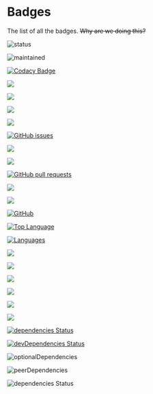 # Badges
The list of all the badges. 
~~Why are we doing this?~~

![status](https://img.shields.io/badge/status-active-brightgreen.svg)

![maintained](https://img.shields.io/badge/maintained-yes-brightgreen.svg)

[![Codacy Badge](https://api.codacy.com/project/badge/Grade/4ba701c56ba349d181204eb5201f7105)](https://www.codacy.com/app/WeAreDevs/robotic-scout-magic?utm_source=github.com&amp;utm_medium=referral&amp;utm_content=WeAreDevs/robotic-scout-magic&amp;utm_campaign=Badge_Grade)

![](https://img.shields.io/github/followers/WeAreDevs.svg?label=Follow&style=social)

![](https://img.shields.io/github/forks/WeAreDevs/robotic-scout-magic.svg?label=Fork&style=social)

![](https://img.shields.io/github/stars/WeAreDevs/robotic-scout-magic.svg?label=Stars&style=social)

![](https://img.shields.io/github/watchers/WeAreDevs/robotic-scout-magic.svg?label=Watch&style=social)

[![GitHub issues](https://img.shields.io/github/issues/WeAreDevs/robotic-scout-magic.svg)](https://github.com/WeAreDevs/robotic-scout-magic)

![](https://img.shields.io/github/issues-raw/WeAreDevs/robotic-scout-magic.svg)

![](https://img.shields.io/github/issues-closed/WeAreDevs/robotic-scout-magic.svg)

[![GitHub pull requests](https://img.shields.io/github/issues-pr/WeAreDevs/robotic-scout-magic.svg)](https://github.com/WeAreDevs/robotic-scout-magic)

![](https://img.shields.io/github/issues-pr-raw/WeAreDevs/robotic-scout-magic.svg)

![](https://img.shields.io/github/issues-pr-closed/WeAreDevs/robotic-scout-magic.svg)

[![GitHub](https://img.shields.io/github/license/WeAreDevs/robotic-scout-magic.svg)](https://github.com/WeAreDevs/robotic-scout-magic)

[![Top Language](https://img.shields.io/github/languages/top/WeAreDevs/robotic-scout-magic.svg)](https://github.com/WeAreDevs/robotic-scout-magic)

[![Languages](https://img.shields.io/github/languages/count/WeAreDevs/robotic-scout-magic.svg)](https://github.com/WeAreDevs/robotic-scout-magic)

![](https://img.shields.io/github/languages/code-size/WeAreDevs/robotic-scout-magic.svg)

![](https://img.shields.io/github/repo-size/WeAreDevs/robotic-scout-magic.svg)

![](https://img.shields.io/github/downloads/WeAreDevs/robotic-scout-magic/total.svg)

![](https://img.shields.io/github/commit-activity/w/WeAreDevs/robotic-scout-magic.svg)

![](https://img.shields.io/github/contributors/WeAreDevs/robotic-scout-magic.svg)

![](https://img.shields.io/github/last-commit/WeAreDevs/robotic-scout-magic.svg)

[![dependencies Status](https://david-dm.org/WeAreDevs/robotic-scout-magic/status.svg)](https://david-dm.org/WeAreDevs/robotic-scout-magic)

[![devDependencies Status](https://david-dm.org/WeAreDevs/robotic-scout-magic/dev-status.svg)](https://david-dm.org/WeAreDevs/robotic-scout-magic?type=dev)

![optionalDependencies](https://img.shields.io/david/optional/WeAreDevs/robotic-scout-magic.svg)

![peerDependencies](https://img.shields.io/david/peer/WeAreDevs/robotic-scout-magic.svg)

![dependencies Status](https://img.shields.io/david/WeAreDevs/robotic-scout-magic.svg)
